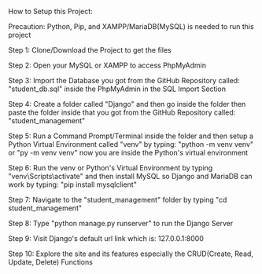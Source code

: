 How to Setup this Project:

Precaution: Python, Pip, and XAMPP/MariaDB(MySQL) is needed to run this project

Step 1: Clone/Download the Project to get the files

Step 2: Open your MySQL or XAMPP to access PhpMyAdmin

Step 3: Import the Database you got from the GitHub Repository called: "student_db.sql" inside the PhpMyAdmin in the SQL Import Section

Step 4: Create a folder called "Django" and then go inside the folder then paste the folder inside that you got from the GitHub Repository called: "student_management"

Step 5: Run a Command Prompt/Terminal inside the folder and then setup a Python Virtual Environment called "venv" by typing: "python -m venv venv" or "py -m venv venv" now you are inside the Python's virtual environment

Step 6: Run the venv or Python's Virtual Environment by typing "venv\Scripts\activate" and then install MySQL so Django and MariaDB can work by typing: "pip install mysqlclient"

Step 7: Navigate to the "student_management" folder by typing "cd student_management"

Step 8: Type "python manage.py runserver" to run the Django Server

Step 9: Visit Django's default url link which is: 127.0.0.1:8000

Step 10: Explore the site and its features especially the CRUD(Create, Read, Update, Delete) Functions
